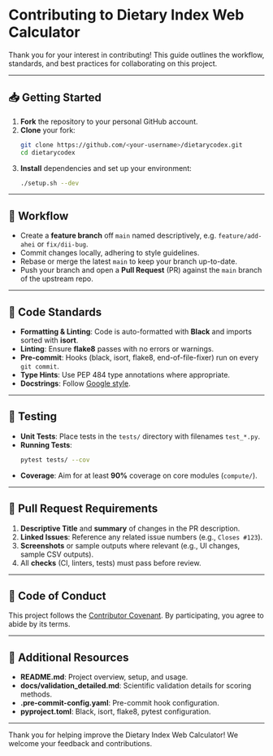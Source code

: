 # Contributing to Dietary Index Web Calculator

Thank you for your interest in contributing! This guide outlines the workflow, standards, and best practices for collaborating on this project.

---

## 📥 Getting Started

1. **Fork** the repository to your personal GitHub account.
2. **Clone** your fork:
   ```bash
   git clone https://github.com/<your-username>/dietarycodex.git
   cd dietarycodex
   ```
3. **Install** dependencies and set up your environment:
   ```bash
   ./setup.sh --dev
   ```

---

## 🌿 Workflow

- Create a **feature branch** off `main` named descriptively, e.g. `feature/add-ahei` or `fix/dii-bug`.
- Commit changes locally, adhering to style guidelines.
- Rebase or merge the latest `main` to keep your branch up-to-date.
- Push your branch and open a **Pull Request** (PR) against the `main` branch of the upstream repo.

---

## 🔧 Code Standards

- **Formatting & Linting**: Code is auto-formatted with **Black** and imports sorted with **isort**.
- **Linting**: Ensure **flake8** passes with no errors or warnings.
- **Pre-commit**: Hooks (black, isort, flake8, end-of-file-fixer) run on every `git commit`.
- **Type Hints**: Use PEP 484 type annotations where appropriate.
- **Docstrings**: Follow [Google style](https://google.github.io/styleguide/pyguide.html#38-comments-and-docstrings).

---

## 🧪 Testing

- **Unit Tests**: Place tests in the `tests/` directory with filenames `test_*.py`.
- **Running Tests**:
  ```bash
  pytest tests/ --cov
  ```
- **Coverage**: Aim for at least **90%** coverage on core modules (`compute/`).

---

## 🚀 Pull Request Requirements

1. **Descriptive Title** and **summary** of changes in the PR description.
2. **Linked Issues**: Reference any related issue numbers (e.g., `Closes #123`).
3. **Screenshots** or sample outputs where relevant (e.g., UI changes, sample CSV outputs).
4. All **checks** (CI, linters, tests) must pass before review.

---

## 🤝 Code of Conduct

This project follows the [Contributor Covenant](https://www.contributor-covenant.org/). By participating, you agree to abide by its terms.

---

## 📖 Additional Resources

- **README.md**: Project overview, setup, and usage.
- **docs/validation\_detailed.md**: Scientific validation details for scoring methods.
- **.pre-commit-config.yaml**: Pre-commit hook configuration.
- **pyproject.toml**: Black, isort, flake8, pytest configuration.

---

Thank you for helping improve the Dietary Index Web Calculator! We welcome your feedback and contributions.
